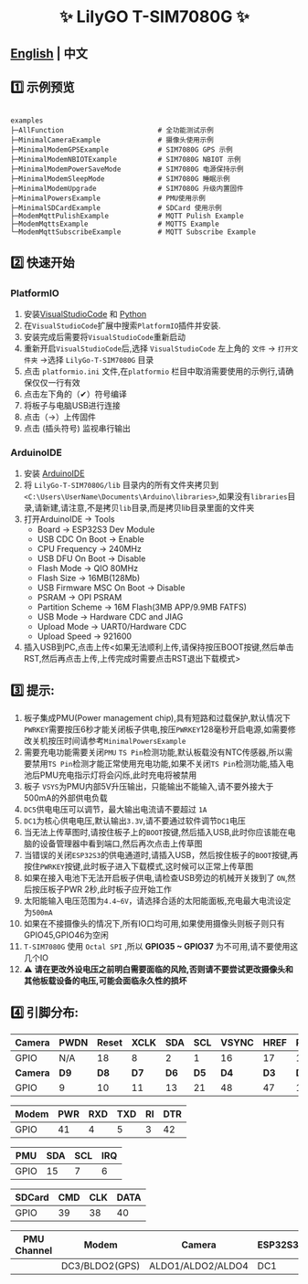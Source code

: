 


<h1 align = "center">✨ LilyGO T-SIM7080G ✨</h1>

## **[English](README.MD) | 中文**


## 1️⃣ 示例预览

```

examples 
├─AllFunction                       # 全功能测试示例
├─MinimalCameraExample              # 摄像头使用示例
├─MinimalModemGPSExample            # SIM7080G GPS 示例
├─MinimalModemNBIOTExample          # SIM7080G NBIOT 示例
├─MinimalModemPowerSaveMode         # SIM7080G 电源保持示例
├─MinimalModemSleepMode             # SIM7080G 睡眠示例
├─MinimalModemUpgrade               # SIM7080G 升级内置固件
├─MinimalPowersExample              # PMU使用示例
├─MinimalSDCardExample              # SDCard 使用示例
├─ModemMqttPulishExample            # MQTT Pulish Example 
├─ModemMqttsExample                 # MQTTS Example 
└─ModemMqttSubscribeExample         # MQTT Subscribe Example 

```


## 2️⃣ 快速开始

### PlatformIO

1. 安装[VisualStudioCode](https://code.visualstudio.com/) 和 [Python](https://www.python.org/)
2. 在`VisualStudioCode`扩展中搜索`PlatformIO`插件并安装.
3. 安装完成后需要将`VisualStudioCode`重新启动
4. 重新开启`VisualStudioCode`后,选择 `VisualStudioCode` 左上角的 `文件` -> `打开文件夹` ->选择 `LilyGo-T-SIM7080G` 目录
5. 点击 `platformio.ini` 文件,在`platformio` 栏目中取消需要使用的示例行,请确保仅仅一行有效
6. 点击左下角的（✔）符号编译
7. 将板子与电脑USB进行连接
8. 点击（→）上传固件
9. 点击 (插头符号) 监视串行输出


### ArduinoIDE


1. 安装 [ArduinoIDE](https://www.arduino.cc/en/software)
2. 将 `LilyGo-T-SIM7080G/lib` 目录内的所有文件夹拷贝到`<C:\Users\UserName\Documents\Arduino\libraries>`,如果没有`libraries`目录,请新建,请注意,不是拷贝`lib`目录,而是拷贝lib目录里面的文件夹
3. 打开ArduinoIDE -> Tools 
   - Board -> ESP32S3 Dev Module
   - USB CDC On Boot -> Enable
   - CPU Frequency -> 240MHz
   - USB DFU On Boot -> Disable
   - Flash Mode -> QIO 80MHz
   - Flash Size -> 16MB(128Mb)
   - USB Firmware MSC On Boot -> Disable
   - PSRAM -> OPI PSRAM
   - Partition Scheme -> 16M Flash(3MB APP/9.9MB FATFS)
   - USB Mode -> Hardware CDC and JIAG
   - Upload Mode -> UART0/Hardware CDC
   - Upload Speed -> 921600
4. 插入USB到PC,点击上传<如果无法顺利上传,请保持按压BOOT按键,然后单击RST,然后再点击上传,上传完成时需要点击RST退出下载模式>


## 3️⃣ 提示:

1. 板子集成PMU(Power management chip),具有短路和过载保护,默认情况下`PWRKEY`需要按压6秒才能关闭板子供电,按压`PWRKEY`128毫秒开启电源,如需要修改关机按压时间请参考`MinimalPowersExample`
2. 需要充电功能需要关闭`PMU` `TS Pin`检测功能,默认板载没有NTC传感器,所以需要禁用`TS Pin`检测才能正常使用充电功能,如果不关闭`TS Pin`检测功能,插入电池后PMU充电指示灯将会闪烁,此时充电将被禁用
3. 板子 `VSYS`为PMU内部5V升压输出，只能输出不能输入,请不要外接大于500mA的外部供电负载
4. `DC5`供电电压可以调节，最大输出电流请不要超过 `1A`
5. `DC1`为核心供电电压,默认输出`3.3V`,请不要通过软件调节`DC1`电压
6. 当无法上传草图时,请按住板子上的`BOOT`按键,然后插入USB,此时你应该能在电脑的设备管理器中看到端口,然后再次点击上传草图
7. 当错误的关闭`ESP32S3`的供电通道时,请插入USB，然后按住板子的`BOOT`按键,再按住`PWRKEY`按键,此时板子进入下载模式,这时候可以正常上传草图
8. 如果在接入电池下无法开启板子供电,请检查USB旁边的机械开关拨到了 `ON`,然后按压板子PWR 2秒,此时板子应开始工作
9. 太阳能输入电压范围为`4.4~6V`，请选择合适的太阳能面板,充电最大电流设定为`500mA`
10. 如果在不接摄像头的情况下,所有IO口均可用,如果使用摄像头则板子则只有GPIO45,GPIO46为空闲
11. `T-SIM7080G` 使用 `Octal SPI` ,所以 **GPIO35 ~ GPIO37** 为不可用,请不要使用这几个IO
12. ⚠ **请在更改外设电压之前明白需要面临的风险,否则请不要尝试更改摄像头和其他板载设备的电压,可能会面临永久性的损坏**

## 4️⃣ 引脚分布:

| Camera     | PWDN   | Reset  | XCLK   | SDA    | SCL    | VSYNC  | HREF   | PCLK   |
| ---------- | ------ | ------ | ------ | ------ | ------ | ------ | ------ | ------ |
| GPIO       | N/A    | 18     | 8      | 2      | 1      | 16     | 17     | 12     |
| **Camera** | **D9** | **D8** | **D7** | **D6** | **D5** | **D4** | **D3** | **D2** |
| GPIO       | 9      | 10     | 11     | 13     | 21     | 48     | 47     | 14     |

| Modem | PWR | RXD | TXD | RI  | DTR |
| ----- | --- | --- | --- | --- | --- |
| GPIO  | 41  | 4   | 5   | 3   | 42  |


| PMU  | SDA | SCL | IRQ |
| ---- | --- | --- | --- |
| GPIO | 15  | 7   | 6   |


| SDCard | CMD | CLK | DATA |
| ------ | --- | --- | ---- |
| GPIO   | 39  | 38  | 40   |


| PMU Channel | Modem          | Camera            | ESP32S3 | SDCard |
| ----------- | -------------- | ----------------- | ------- | ------ |
|             | DC3/BLDO2(GPS) | ALDO1/ALDO2/ALDO4 | DC1     | ALDO3  |
